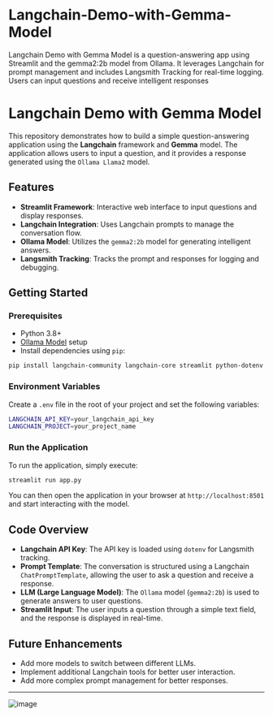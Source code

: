 # Langchain-Demo-with-Gemma-Model
Langchain Demo with Gemma Model is a question-answering app using Streamlit and the gemma2:2b model from Ollama. It leverages Langchain for prompt management and includes Langsmith Tracking for real-time logging. Users can input questions and receive intelligent responses


# Langchain Demo with Gemma Model

This repository demonstrates how to build a simple question-answering application using the **Langchain** framework and **Gemma** model. The application allows users to input a question, and it provides a response generated using the `Ollama Llama2` model.

## Features

- **Streamlit Framework**: Interactive web interface to input questions and display responses.
- **Langchain Integration**: Uses Langchain prompts to manage the conversation flow.
- **Ollama Model**: Utilizes the `gemma2:2b` model for generating intelligent answers.
- **Langsmith Tracking**: Tracks the prompt and responses for logging and debugging.

## Getting Started

### Prerequisites

- Python 3.8+
- [Ollama Model](https://ollama.com/) setup
- Install dependencies using `pip`:

```bash
pip install langchain-community langchain-core streamlit python-dotenv
```

### Environment Variables

Create a `.env` file in the root of your project and set the following variables:

```bash
LANGCHAIN_API_KEY=your_langchain_api_key
LANGCHAIN_PROJECT=your_project_name
```

### Run the Application

To run the application, simply execute:

```bash
streamlit run app.py
```

You can then open the application in your browser at `http://localhost:8501` and start interacting with the model.

## Code Overview

- **Langchain API Key**: The API key is loaded using `dotenv` for Langsmith tracking.
- **Prompt Template**: The conversation is structured using a Langchain `ChatPromptTemplate`, allowing the user to ask a question and receive a response.
- **LLM (Large Language Model)**: The `Ollama` model (`gemma2:2b`) is used to generate answers to user questions.
- **Streamlit Input**: The user inputs a question through a simple text field, and the response is displayed in real-time.

## Future Enhancements

- Add more models to switch between different LLMs.
- Implement additional Langchain tools for better user interaction.
- Add more complex prompt management for better responses.



---
![image](https://github.com/user-attachments/assets/432c854d-c994-478e-8a90-b3c514dead72)

